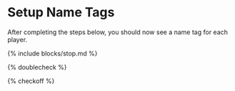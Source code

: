 # Setup Name Tags

After completing the steps below, you should now see a name tag for each player.

{% include blocks/stop.md %}

{% doublecheck %}

{% checkoff %}

